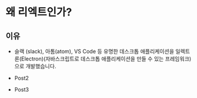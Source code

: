 # 왜 리엑트인가?
## 이유
* 슬랙 (slack), 아톰(atom), VS Code 등 유명한 데스크톱 애플리케이션을 일렉트론(Electron)(자바스크립트로 데스크톱 애플리케이션을 만들 수 있는 프레임워크)으로 개발했습니다.

* Post2
* Post3
